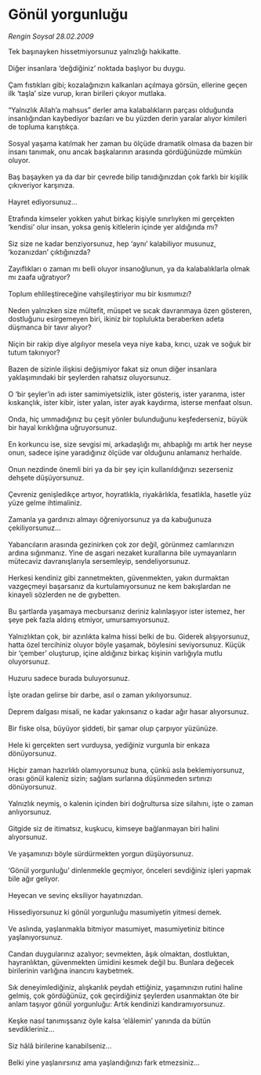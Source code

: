 # Gönül yorgunluğu

*Rengin Soysal 28.02.2009*

<div class="taraf_structure_2col_1zq">
<div class="margen_n">



 <p>Tek başınayken hissetmiyorsunuz yalnızlığı hakikatte. <br/><br/>Diğer insanlara ‘değdiğiniz’ noktada başlıyor bu duygu. <br/><br/>Çam fıstıkları gibi; kozalağınızın kalkanları açılmaya görsün, ellerine geçen ilk ‘taşla’ size vurup, kıran birileri çıkıyor mutlaka. <br/><br/>“Yalnızlık Allah’a mahsus” derler ama kalabalıkların parçası olduğunda insanlığından kaybediyor bazıları ve bu yüzden derin yaralar alıyor kimileri de topluma karıştıkça. <br/><br/>Sosyal yaşama katılmak her zaman bu ölçüde dramatik olmasa da bazen bir insanı tanımak, onu ancak başkalarının arasında gördüğünüzde mümkün oluyor. <br/><br/>Baş başayken ya da dar bir çevrede bilip tanıdığınızdan çok farklı bir kişilik çıkıveriyor karşınıza. <br/><br/>Hayret ediyorsunuz... <br/><br/>Etrafında kimseler yokken yahut birkaç kişiyle sınırlıyken mi gerçekten ‘kendisi’ olur insan, yoksa geniş kitlelerin içinde yer aldığında mı? <br/><br/>Siz size ne kadar benziyorsunuz, hep ‘aynı’ kalabiliyor musunuz, ‘kozanızdan’ çıktığınızda? <br/><br/>Zayıflıkları o zaman mı belli oluyor insanoğlunun, ya da kalabalıklarla olmak mı zaafa uğratıyor? <br/><br/>Toplum ehlileştireceğine vahşileştiriyor mu bir kısmımızı? <br/><br/>Neden yalnızken size mültefit, müspet ve sıcak davranmaya özen gösteren, dostluğunu esirgemeyen biri, ikiniz bir toplulukta beraberken adeta düşmanca bir tavır alıyor? <br/><br/>Niçin bir rakip diye algılıyor mesela veya niye kaba, kırıcı, uzak ve soğuk bir tutum takınıyor? <br/><br/>Bazen de sizinle ilişkisi değişmiyor fakat siz onun diğer insanlara yaklaşımındaki bir şeylerden rahatsız oluyorsunuz.<br/><br/>O ‘bir şeyler’in adı ister samimiyetsizlik, ister gösteriş, ister yaranma, ister kıskançlık, ister kibir, ister yalan, ister ayak kaydırma, isterse menfaat olsun. <br/><br/>Onda, hiç ummadığınız bu çeşit yönler bulunduğunu keşfederseniz, büyük bir hayal kırıklığına uğruyorsunuz. <br/><br/>En korkuncu ise, size sevgisi mi, arkadaşlığı mı, ahbaplığı mı artık her neyse onun, sadece işine yaradığınız ölçüde var olduğunu anlamanız herhalde. <br/><br/>Onun nezdinde önemli biri ya da bir şey için kullanıldığınızı sezerseniz dehşete düşüyorsunuz. <br/><br/>Çevreniz genişledikçe artıyor, hoyratlıkla, riyakârlıkla, fesatlıkla, hasetle yüz yüze gelme ihtimaliniz. <br/><br/>Zamanla ya gardınızı almayı öğreniyorsunuz ya da kabuğunuza çekiliyorsunuz... <br/><br/>Yabancıların arasında gezinirken çok zor değil, görünmez camlarınızın ardına sığınmanız. Yine de asgari nezaket kurallarına bile uymayanların mütecaviz davranışlarıyla sersemleyip, sendeliyorsunuz. <br/><br/>Herkesi kendiniz gibi zannetmekten, güvenmekten, yakın durmaktan vazgeçmeyi başarsanız da kurtulamıyorsunuz ne kem bakışlardan ne kinayeli sözlerden ne de gıybetten. <br/><br/>Bu şartlarda yaşamaya mecbursanız deriniz kalınlaşıyor ister istemez, her şeye pek fazla aldırış etmiyor, umursamıyorsunuz. <br/><br/>Yalnızlıktan çok, bir azınlıkta kalma hissi belki de bu. Giderek alışıyorsunuz, hatta özel tercihiniz oluyor böyle yaşamak, böylesini seviyorsunuz. Küçük bir ‘çember’ oluşturup, içine aldığınız birkaç kişinin varlığıyla mutlu oluyorsunuz. <br/><br/>Huzuru sadece burada buluyorsunuz. <br/><br/>İşte oradan gelirse bir darbe, asıl o zaman yıkılıyorsunuz. <br/><br/>Deprem dalgası misali, ne kadar yakınsanız o kadar ağır hasar alıyorsunuz. <br/><br/>Bir fiske olsa, büyüyor şiddeti, bir şamar olup çarpıyor yüzünüze. <br/><br/>Hele ki gerçekten sert vurduysa, yediğiniz vurgunla bir enkaza dönüyorsunuz. <br/><br/>Hiçbir zaman hazırlıklı olamıyorsunuz buna, çünkü asla beklemiyorsunuz, orası gönül kaleniz sizin; sağlam surlarına düşünmeden sırtınızı dönüyorsunuz. <br/><br/>Yalnızlık neymiş, o kalenin içinden biri doğrultursa size silahını, işte o zaman anlıyorsunuz. <br/><br/>Gitgide siz de itimatsız, kuşkucu, kimseye bağlanmayan biri halini alıyorsunuz. <br/><br/>Ve yaşamınızı böyle sürdürmekten yorgun düşüyorsunuz. <br/><br/>‘Gönül yorgunluğu’ dinlenmekle geçmiyor, önceleri sevdiğiniz işleri yapmak bile ağır geliyor. <br/><br/>Heyecan ve sevinç eksiliyor hayatınızdan. <br/><br/>Hissediyorsunuz ki gönül yorgunluğu masumiyetin yitmesi demek. <br/><br/>Ve aslında, yaşlanmakla bitmiyor masumiyet, masumiyetiniz bitince yaşlanıyorsunuz. <br/><br/>Candan duygularınız azalıyor; sevmekten, âşık olmaktan, dostluktan, hayranlıktan, güvenmekten ümidini kesmek değil bu. Bunlara değecek birilerinin varlığına inancını kaybetmek. <br/><br/>Sık deneyimlediğiniz, alışkanlık peydah ettiğiniz, yaşamınızın rutini haline gelmiş, çok gördüğünüz, çok geçirdiğiniz şeylerden usanmaktan öte bir anlam taşıyor gönül yorgunluğu: Artık kendinizi kandıramıyorsunuz. <br/><br/>Keşke nasıl tanımışsanız öyle kalsa ‘elâlemin’ yanında da bütün sevdikleriniz... <br/><br/>Siz hâlâ birilerine kanabilseniz... <br/><br/>Belki yine yaşlanırsınız ama yaşlandığınızı fark etmezsiniz...</p>

<br/>


<div id="taraf_not">
</div>

</div>


</div>

